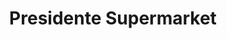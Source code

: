 ---
title: "Presidente Supermarket"
url: /fort-lauderdale/presidente-supermarket/
shop: supermarket
---